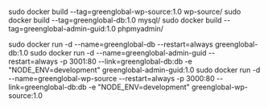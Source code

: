 sudo docker build --tag=greenglobal-wp-source:1.0 wp-source/
sudo docker build --tag=greenglobal-db:1.0 mysql/
sudo docker build --tag=greenglobal-admin-guid:1.0 phpmyadmin/

sudo docker run -d --name=greenglobal-db --restart=always greenglobal-db:1.0
sudo docker run -d --name=greenglobal-admin-guid --restart=always -p 3001:80 --link=greenglobal-db:db -e "NODE_ENV=development" greenglobal-admin-guid:1.0
sudo docker run -d --name=greenglobal-wp-source --restart=always -p 3000:80 --link=greenglobal-db:db -e "NODE_ENV=development" greenglobal-wp-source:1.0
